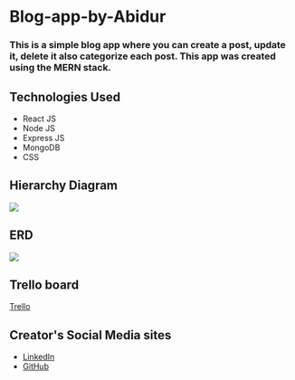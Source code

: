 # Blog-app-by-Abidur

### This is a simple blog app where you can create a post, update it, delete it also categorize each post. This app was created using the MERN stack.

## Technologies Used
- React JS
- Node JS
- Express JS
- MongoDB
- CSS

## Hierarchy Diagram
![](https://i.imgur.com/Ew0voy9.png)

## ERD 
![](https://i.imgur.com/9zzWOyY.png)

## Trello board
[Trello](https://trello.com/b/BITt9mHP/blog-by-abidur)

## Creator's Social Media sites
- [LinkedIn](https://www.linkedin.com/in/abidurrahmandipta/)
- [GitHub](https://github.com/dipta3214)
